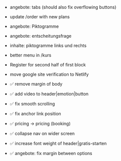 - angebote: tabs (should also fix overflowing buttons)
- update /order with new plans
- angebote: Piktogramme
- angebote: entscheitungsfrage
- inhalte: piktogramme links und rechts
- better menu in /kurs
- Register for second half of first block

- move google site verification to Netlify
- ✅ remove margin of body
- ✅ add video to header|emotion|button
- ✅ fix smooth scrolling
- ✅ fix anchor link position
- ✅ pricing -> pricing (booking)
- ✅ collapse nav on wider screen
- ✅ increase font weight of header|gratis-starten
- ✅ angebote: fix margin between options

